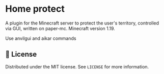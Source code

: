 # Home protect

A plugin for the Minecraft server to protect the user's territory, controlled via GUI, written on paper-mc.
Minecraft version 1.19.

Use anvilgui and aikar commands

## 📝 License

Distributed under the MIT license. See `LICENSE` for more information.
